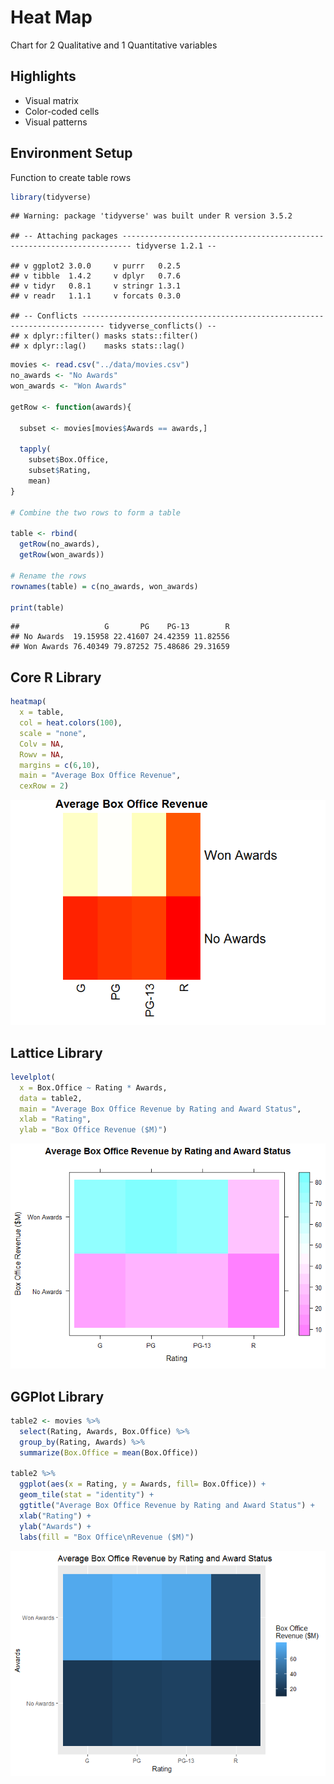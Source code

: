 # Heat Map

Chart for 2 Qualitative and 1 Quantitative variables

## Highlights

* Visual matrix
* Color-coded cells
* Visual patterns

## Environment Setup

Function to create table rows

``` r
library(tidyverse)
```

    ## Warning: package 'tidyverse' was built under R version 3.5.2

    ## -- Attaching packages ------------------------------------------------------------------------ tidyverse 1.2.1 --

    ## v ggplot2 3.0.0     v purrr   0.2.5
    ## v tibble  1.4.2     v dplyr   0.7.6
    ## v tidyr   0.8.1     v stringr 1.3.1
    ## v readr   1.1.1     v forcats 0.3.0

    ## -- Conflicts --------------------------------------------------------------------------- tidyverse_conflicts() --
    ## x dplyr::filter() masks stats::filter()
    ## x dplyr::lag()    masks stats::lag()

``` r
movies <- read.csv("../data/movies.csv")
no_awards <- "No Awards"
won_awards <- "Won Awards"

getRow <- function(awards){
  
  subset <- movies[movies$Awards == awards,]
  
  tapply(
    subset$Box.Office,
    subset$Rating,
    mean)
}

# Combine the two rows to form a table

table <- rbind(
  getRow(no_awards),
  getRow(won_awards))

# Rename the rows
rownames(table) = c(no_awards, won_awards)

print(table)
```

    ##                   G       PG    PG-13        R
    ## No Awards  19.15958 22.41607 24.42359 11.82556
    ## Won Awards 76.40349 79.87252 75.48686 29.31659

## Core R Library

``` r
heatmap(
  x = table,
  col = heat.colors(100),
  scale = "none",
  Colv = NA,
  Rowv = NA,
  margins = c(6,10),
  main = "Average Box Office Revenue",
  cexRow = 2)
```

![](../../images/statistics/heat_map_2qual_1quan_1.png)

## Lattice Library

``` r
levelplot(
  x = Box.Office ~ Rating * Awards,
  data = table2,
  main = "Average Box Office Revenue by Rating and Award Status",
  xlab = "Rating",
  ylab = "Box Office Revenue ($M)")
```

![](../../images/statistics/heat_map_2qual_1quan_2.png)

## GGPlot Library

``` r
table2 <- movies %>%
  select(Rating, Awards, Box.Office) %>%
  group_by(Rating, Awards) %>%
  summarize(Box.Office = mean(Box.Office))

table2 %>%
  ggplot(aes(x = Rating, y = Awards, fill= Box.Office)) +
  geom_tile(stat = "identity") +
  ggtitle("Average Box Office Revenue by Rating and Award Status") +
  xlab("Rating") +
  ylab("Awards") +
  labs(fill = "Box Office\nRevenue ($M)")
```

![](../../images/statistics/heat_map_2qual_1quan_3.png)